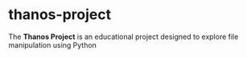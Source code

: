 # thanos-project
The **Thanos Project** is an educational project designed to explore file manipulation using Python
